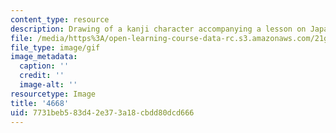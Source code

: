 ```yaml
---
content_type: resource
description: Drawing of a kanji character accompanying a lesson on Japanese.
file: /media/https%3A/open-learning-course-data-rc.s3.amazonaws.com/21g-504-japanese-iv-spring-2009/7731beb583d42e373a18cbdd80dcd666_4668.gif
file_type: image/gif
image_metadata:
  caption: ''
  credit: ''
  image-alt: ''
resourcetype: Image
title: '4668'
uid: 7731beb5-83d4-2e37-3a18-cbdd80dcd666
---
```

